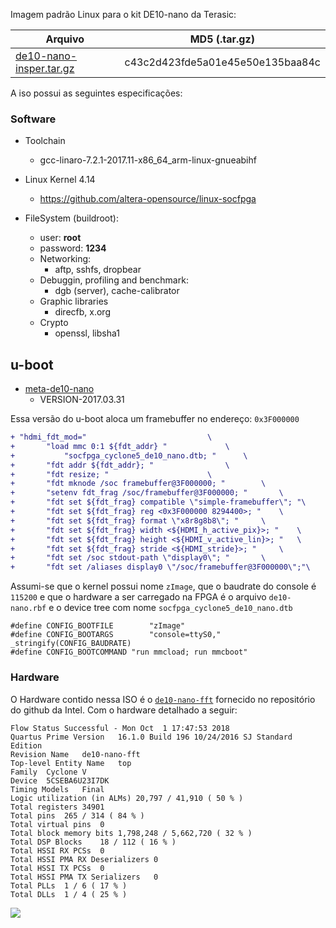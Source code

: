 
Imagem padrão Linux para o kit DE10-nano da Terasic:

| Arquivo   | MD5 (.tar.gz)  |  
|---|---|
|[de10-nano-insper.tar.gz](https://www.dropbox.com/s/bi9opoegacrbsyp/de10-nano-insper.tar.gz?dl=0)   |  c43c2d423fde5a01e45e50e135baa84c | 


A iso possui as seguintes especificações:

### Software

- Toolchain
    - gcc-linaro-7.2.1-2017.11-x86_64_arm-linux-gnueabihf

- Linux Kernel 4.14
    - https://github.com/altera-opensource/linux-socfpga 
    
- FileSystem (buildroot):
   - user: **root**  
   - password: **1234**
   - Networking:
       - aftp, sshfs, dropbear
   - Debuggin, profiling and benchmark:
       - dgb (server), cache-calibrator
   - Graphic libraries
       - direcfb, x.org
   - Crypto
       - openssl, libsha1

## u-boot

- [meta-de10-nano](https://github.com/intel/meta-de10-nano)
    - VERSION-2017.03.31


Essa versão do u-boot aloca um framebuffer no endereço: `0x3F000000`

```diff
+ "hdmi_fdt_mod="							\
+		"load mmc 0:1 ${fdt_addr} "				\
+			"socfpga_cyclone5_de10_nano.dtb; "		\
+		"fdt addr ${fdt_addr}; "				\
+		"fdt resize; "						\
+		"fdt mknode /soc framebuffer@3F000000; "		\
+		"setenv fdt_frag /soc/framebuffer@3F000000; "		\
+		"fdt set ${fdt_frag} compatible \"simple-framebuffer\"; "\
+		"fdt set ${fdt_frag} reg <0x3F000000 8294400>; "	\
+		"fdt set ${fdt_frag} format \"x8r8g8b8\"; "		\
+		"fdt set ${fdt_frag} width <${HDMI_h_active_pix}>; "	\
+		"fdt set ${fdt_frag} height <${HDMI_v_active_lin}>; "	\
+		"fdt set ${fdt_frag} stride <${HDMI_stride}>; "		\
+		"fdt set /soc stdout-path \"display0\"; "		\
+		"fdt set /aliases display0 \"/soc/framebuffer@3F000000\";"\
```

Assumi-se que o kernel possui nome `zImage`, que o baudrate do console é `115200` e que o hardware a ser carregado na FPGA é o arquivo `de10-nano.rbf` e o device tree com nome `socfpga_cyclone5_de10_nano.dtb`

```
#define CONFIG_BOOTFILE        "zImage"
#define CONFIG_BOOTARGS        "console=ttyS0," _stringify(CONFIG_BAUDRATE)
#define CONFIG_BOOTCOMMAND "run mmcload; run mmcboot"
```

### Hardware
  
O Hardware contido nessa ISO é o [`de10-nano-fft`](https://github.com/intel/de10-nano-hardware) fornecido no repositório do github da Intel. Com o hardware detalhado a seguir:

```
Flow Status	Successful - Mon Oct  1 17:47:53 2018
Quartus Prime Version	16.1.0 Build 196 10/24/2016 SJ Standard Edition
Revision Name	de10-nano-fft
Top-level Entity Name	top
Family	Cyclone V
Device	5CSEBA6U23I7DK
Timing Models	Final
Logic utilization (in ALMs)	20,797 / 41,910 ( 50 % )
Total registers	34901
Total pins	265 / 314 ( 84 % )
Total virtual pins	0
Total block memory bits	1,798,248 / 5,662,720 ( 32 % )
Total DSP Blocks	18 / 112 ( 16 % )
Total HSSI RX PCSs	0
Total HSSI PMA RX Deserializers	0
Total HSSI TX PCSs	0
Total HSSI PMA TX Serializers	0
Total PLLs	1 / 6 ( 17 % )
Total DLLs	1 / 4 ( 25 % )
```

![](figs/HW-DE0-nano-meta-fft.png)
